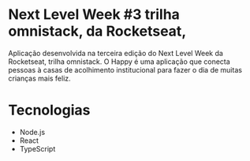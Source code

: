 # Next Level Week #3 trilha omnistack, da Rocketseat,
Aplicação desenvolvida na terceira edição do Next Level Week da Rocketseat, trilha omnistack.
O Happy é uma aplicação que conecta pessoas à casas de acolhimento institucional para fazer o dia de muitas crianças mais feliz.

# Tecnologias
- Node.js
- React
- TypeScript



